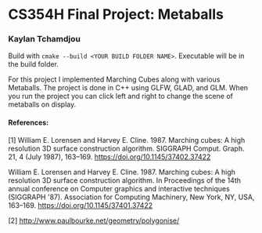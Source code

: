 # CS354H Final Project: Metaballs

### Kaylan Tchamdjou

Build with `cmake --build <YOUR BUILD FOLDER NAME>`. Executable will be in the build folder.

For this project I implemented Marching Cubes along with various Metaballs. The project is done in C++ using GLFW, GLAD, and GLM. When you run the project you can click left and right to change the scene of metaballs on display.

#### References:

[1] William E. Lorensen and Harvey E. Cline. 1987. Marching cubes: A high resolution 3D surface construction algorithm. SIGGRAPH Comput. Graph. 21, 4 (July 1987), 163–169. https://doi.org/10.1145/37402.37422


William E. Lorensen and Harvey E. Cline. 1987. Marching cubes: A high resolution 3D surface construction algorithm. In Proceedings of the 14th annual conference on Computer graphics and interactive techniques (SIGGRAPH '87). Association for Computing Machinery, New York, NY, USA, 163–169. https://doi.org/10.1145/37401.37422


[2] http://www.paulbourke.net/geometry/polygonise/

